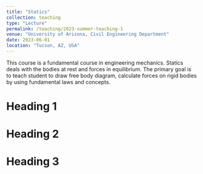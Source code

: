 ```yaml
---
title: "Statics"
collection: teaching
type: "Lecture"
permalink: /teaching/2023-summer-teaching-1
venue: "University of Arizona, Civil Engineering Department"
date: 2023-06-01
location: "Tucson, AZ, USA"
---
```


This course is a fundamental course in engineering mechanics. Statics deals with the bodies
at rest and forces in equilibrium. The primary goal is to teach student to draw free body diagram,
calculate forces on rigid bodies by using fundamental laws and concepts.

Heading 1
======

Heading 2
======

Heading 3
======
